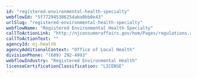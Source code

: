 ```yaml
---
id: "registered-environmental-health-specialty"
webflowId: "5f772945386254aba0bb0e43"
urlSlug: "registered-environmental-health-specialty"
webflowName: "Registered Environmental Health Specialty"
callToActionLink: "http://njconsumeraffairs.gov/hom/Pages/regulations.aspx"
callToActionText: ""
agencyId: nj-health
agencyAdditionalContext: "Office of Local Health"
divisionPhone: "(609) 292-4993"
webflowIndustry: "Registered Environmental Health"
licenseCertificationClassification: "LICENSE"
---
```

